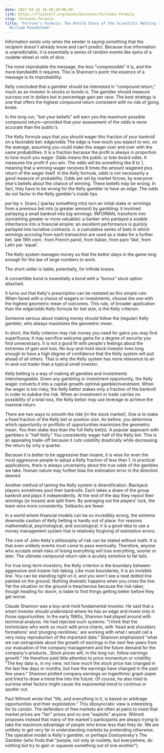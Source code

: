 ```yaml
---
date: 2017-04-25 16:48:26+00:00
link: https://fluidself.org/books/business/fortunes-formula
slug: fortunes-formula
title: "Fortune's Formula: The Untold Story of the Scientific Betting System - by
  William Poundstone"
---
```


Information exists only when the sender is saying something that the recipient doesn't already know and can't predict. Because true information is unpredictable, it is essentially a series of random events like spins of a roulette wheel or rolls of dice.

The more improbable the message, the less "compressible" it is, and the more bandwidth it requires. This is Shannon's point: the essence of a message is its improbability.

Kelly concluded that a gambler should be interested in "compound return," much as an investor in stocks or bonds is. The gambler should measure success not in dollars but in percentage gain per race. The best strategy is one that offers the highest compound return consistent with no risk of going broke.

In the long run, "bet your beliefs" will earn you the maximum possible compound return—provided that your assessment of the odds is more accurate than the public's.

The Kelly formula says that you should wager this fraction of your bankroll on a favorable bet: edge/odds The edge is how much you expect to win, on the average, assuming you could make this wager over and over with the same probabilities. It is a fraction because the profit is always in proportion to how much you wager. Odds means the public or tote-board odds. It measures the profit if you win. The odds will be something like 8 to 1, meaning that a winning wager receives 8 times the amount wagered plus return of the wager itself. In the Kelly formula, odds is not necessarily a good measure of probability. Odds are set by market forces, by everyone else's beliefs about the chance of winning. These beliefs may be wrong. In fact, they have to be wrong for the Kelly gambler to have an edge. The odds do not factor in the Kelly gambler's inside tips.

_par·lay_ v. [trans.] (parlay something into) turn an initial stake or winnings from a previous bet into (a greater amount) by gambling: it involved parlaying a small bankroll into big winnings. INFORMAL transform into (something greater or more valuable): a banker who parlayed a sizable inheritance into a financial empire; an excellent performance is quickly parlayed into lucrative contracts. n. a cumulative series of bets in which winnings accruing from each transaction are used as a stake for a further bet. late 19th cent.: from French paroli, from Italian, from paro 'like', from Latin par 'equal'.

The Kelly system manages money so that the bettor stays in the game long enough for the law of large numbers to work.

The short-seller is liable, potentially, for infinite losses.

A convertible bond is essentially a bond with a "bonus" stock option attached.

It turns out that Kelly's prescription can be restated as this simple rule: When faced with a choice of wagers or investments, choose the one with the highest geometric mean of outcomes. This rule, of broader application than the edge/odds Kelly formula for bet size, is the Kelly criterion.

Someone serious about making money should follow the (regular) Kelly gambler, who always maximizes the geometric mean.

In short, the Kelly criterion may risk money you need for gains you may find superfluous; it may sacrifice welcome gains for a degree of security you find unnecessary. It is not a good fit with people's feelings about the extremes of gain and loss. No buy-and-hold stock investor lives long enough to have a high degree of confidence that the Kelly system will pull ahead of all others. That is why the Kelly system has more relevance to an in-and-out trader than a typical small investor.

Kelly betting is a way of making all gambles and investments interchangeable. Given any gambling or investment opportunity, the Kelly wager converts it into a capital-growth-optimal gamble/investment. When the wager is too risky, the Kelly bettor stakes only a fraction of the bankroll in order to subdue the risk. When an investment or trade carries no possibility of a total loss, the Kelly bettor may use leverage to achieve the maximal return.

There are two ways to smooth the ride [in the stock market]. One is to stake a fixed fraction of the Kelly bet or position size. As before, you determine which opportunity or portfolio of opportunities maximizes the geometric mean. You then stake less than the full Kelly bet(s). A popular approach with gamblers is "half Kelly." You consistently wager half of the Kelly bet. This is an appealing trade-off because it cuts volatility drastically while decreasing the return by only a quarter.

Because it is better to be aggressive than insane, it is wise for even the most aggressive people to adopt a Kelly fraction of less than 1. In practical applications, there is always uncertainty about the true odds of the gambles we take. Human nature may further bias the estimation error in the direction desired.

Another method of taming the Kelly system is diversification. Blackjack players sometimes pool their bankrolls. Each takes a share of the group bankroll and plays it independently. At the end of the day they repool their winnings (or losses) and split them. By averaging out the players' luck, the team wins more consistently. Setbacks are fewer.

In a world where financial models can be so incredibly wrong, the extreme downside caution of Kelly betting is hardly out of place. For reasons mathematical, psychological, and sociological, it is a good idea to use a money management system that is relatively forgiving of estimation errors.

The core of John Kelly's philosophy of risk can be stated without math. It is that even unlikely events must come to pass eventually. Therefore, anyone who accepts small risks of losing everything will lose everything, sooner or later. The ultimate compound return rate is acutely sensitive to fat tails.

For true long-term investors, the Kelly criterion is the boundary between aggressive and insane risk-taking. Like most boundaries, it is an invisible line. You can be standing right on it, and you won't see a neat dotted line painted on the ground. Nothing dramatic happens when you cross the line. Yet the situation on the ground is treacherous because the risk-taker, though heading for doom, is liable to find things getting better before they get worse.

Claude Shannon was a buy-and-hold fundamental investor. He said that a smart investor should understand where he has an edge and invest only in those opportunities. In the early 1960s, Shannon had played around with technical analysis. He had rejected such systems: "I think that the technicians who work so much with price charts, with ‘head and shoulders formations' and ‘plunging necklines,' are working with what I would call a very noisy reproduction of the important data." Shannon emphasized "what we can extrapolate about the growth of earnings in the next few years from our evaluation of the company management and the future demand for the company's products…Stock prices will, in the long run, follow earnings growth." He therefore paid little attention to price momentum or volatility. "The key data is, in my view, not how much the stock price has changed in the last few days or months, but how the earnings have changed in the past few years." Shannon plotted company earnings on logarithmic graph paper and tried to draw a trend line into the future. Of course, he also tried to surmise what factors might cause the exponential trend to continue or sputter out.

Paul Wilmott wrote that "life, and everything in it, is based on arbitrage opportunities and their exploitation." This idiosyncratic view is interesting for its candor. The defenders of free markets are often at pains to insist that market prices are "fair" prices and no one "exploits" anyone. Wilmott proposes instead that many of the market's participants are always trying to take the maximum advantage of people who know less than they do. We are unlikely to get very far in understanding markets by pretending otherwise. The operative model is Kelly's gambler, or perhaps Dostoyevsky's The Gambler (who finds that "people, not only at roulette, but everywhere, do nothing but try to gain or squeeze something out of one another").

